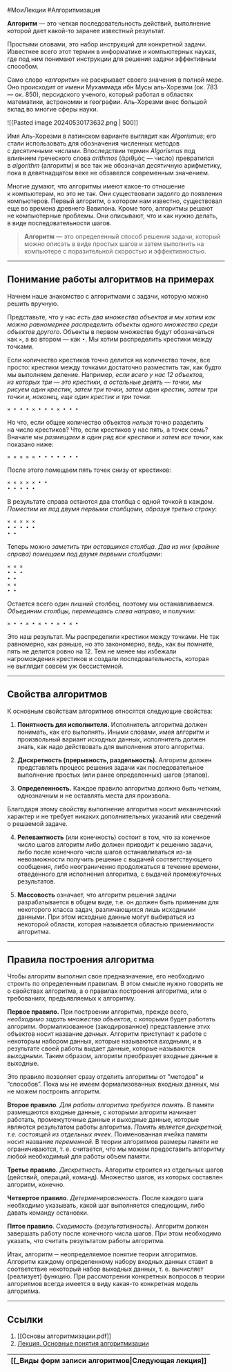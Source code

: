 #МоиЛекции  #Алгоритмизация 

**Алгоритм** — это четкая последовательность действий, выполнение которой дает какой-то заранее известный результат. 

Простыми словами, это набор инструкций для конкретной задачи. Известнее всего этот термин в информатике и компьютерных науках, где под ним понимают инструкции для решения задачи эффективным способом.

Само слово «*алгоритм*» не раскрывает своего значения в полной мере. Оно происходит от имени Мухаммада ибн Мусы аль-Хорезми (ок. 783 — ок. 850), персидского ученого, который работал в областях математики, астрономии и географии. Аль-Хорезми внес большой вклад во многие сферы науки.

![[Pasted image 20240530173632.png | 500]]

 Имя Аль-Хорезми в латинском варианте выглядит как *Algorismus*; его стали использовать для обозначения численных методов с десятичными числами. Впоследствии термин *Algorismus* под влиянием греческого слова *arithmos* (ἀριθμός — число) превратился в *algorithm* (алгоритм) и все так же обозначал десятичную арифметику, пока в девятнадцатом веке не обзавелся современным значением.

Многие думают, что алгоритмы имеют какое-то отношение к компьютерам, но это не так. Они существовали задолго до появления компьютеров. Первый алгоритм, о котором нам известно, существовал еще во времена древнего Вавилона. Кроме того, алгоритмы решают не компьютерные проблемы. Они описывают, что и как нужно делать, в виде последовательности шагов.

> **Алгоритм** — это определенный способ решения задачи, который можно описать в виде простых шагов и затем выполнить на компьютере с поразительной скоростью и эффективностью. 

---
## Понимание работы алгоритмов на примерах

Начнем наше знакомство с алгоритмами с задачи, которую можно решить вручную.

Представьте, что у нас *есть два множества объектов и мы хотим как можно равномернее распределить объекты одного множества среди объектов другого*. Объекты в первом множестве будут обозначаться как `×`, а во втором — как `•`. Мы хотим распределить крестики между точками.

Если количество крестиков точно делится на количество точек, все просто: крестики между точками достаточно разместить так, как будто мы выполняем деление. Например, *если всего у нас 12 объектов, из которых три — это крестики, а остальные девять — точки, мы рисуем один крестик, затем три точки, затем один крестик, затем три точки и, наконец, еще один крестик и три точки.*

```× • • • × • • • × • • •```

Но что, если общее количество объектов *нельзя* точно разделить на число крестиков? Что, если крестиков у нас пять, а точек семь? Вначале мы *размещаем в один ряд все крестики и затем все точки*, как показано ниже:

`× × × × × • • • • • • •`

После этого помещаем пять точек снизу от крестиков:

```
× × × × × • •
• • • • • 
```

В результате справа остаются два столбца с одной точкой в каждом. *Поместим их под двумя первыми столбцами, образуя третью строку*:

```
× × × × × 
• • • • • 
• • 
```

Теперь можно *заметить три оставшихся столбца*. *Два из них (крайние справа) помещаем под двумя первыми столбцами*:

```
× × × 
• • • 
• • 
× × 
• •
```

Остается всего один лишний столбец, поэтому мы останавливаемся. *Объединим столбцы, перемещаясь слева направо*, и получим:

`× • • × • × • • × • × •`

Это наш результат. Мы распределили крестики между точками. Не так равномерно, как раньше, но это закономерно, ведь, как вы помните, пять не делится ровно на 12. Тем не менее мы избежали нагромождения крестиков и создали последовательность, которая не выглядит совсем уж бессистемной.

---
## Свойства алгоритмов

К основным свойствам алгоритмов относятся следующие свойства:

1. **Понятность для исполнителя.** Исполнитель алгоритма должен понимать, как его выполнять. Иными словами, имея алгоритм и произвольный вариант исходных данных, исполнитель должен знать, как надо действовать для выполнения этого алгоритма.

2. **Дискретность (прерывность, раздельность).** Алгоритм должен представлять процесс решения задачи как последовательное выполнение простых (или ранее определенных) шагов (этапов).

3. **Определенность.** Каждое правило алгоритма должно быть четким, однозначным и не оставлять места для произвола.

Благодаря этому свойству выполнение алгоритма носит механический характер и не требует никаких дополнительных указаний или сведений о решаемой задаче.

4. **Релевантность** (или конечность) состоит в том, что за конечное число шагов алгоритм либо должен приводит к решению задачи, либо после конечного числа шагов останавливаться из-за невозможности получить решение с выдачей соответствующего сообщения, либо неограниченно продолжаться в течение времени, отведенного для исполнения алгоритма, с выдачей промежуточных результатов.

5. **Массовость** означает, что алгоритм решения задачи разрабатывается в общем виде, т.е. он должен быть применим для некоторого класса задач, различающихся лишь исходными данными. При этом исходные данные могут выбираться из некоторой области, которая называется областью применимости алгоритма.
---
## Правила построения алгоритма

Чтобы алгоритм выполнил свое предназначение, eго необходимо строить по определенным правилам. В этом смысле нужно говорить не о свойствах алгоритма, а о правилах построения алгоритма, или о требованиях, предъявляемых к алгоритму.

**Первое правило.** При построении алгоритма, прежде всего, *необходимо задать множество объектов*, с которыми будет работать алгоритм. Формализованное (закодированное) представление этих объектов носит название *данных*. Алгоритм приступает к работе с некоторым набором данных, которые называются *входными*, и в результате своей работы выдает данные, которые называются *выходными*. Таким образом, алгоритм преобразует входные данные в выходные.

Это правило позволяет сразу отделить алгоритмы от "методов" и “способов”. Пока мы не имеем формализованных входных данных, мы не можем построить алгоритм.

**Второе правило**. *Для работы алгоритма требуется память*. В памяти размещаются входные данные, с которыми алгоритм начинает работать, промежуточные данные и выходные данные, которые являются результатом работы алгоритма. *Память является дискретной, т.е. состоящей из отдельных ячеек*. Поименованная ячейка памяти носит название *переменной*. В теории алгоритмов размеры памяти не ограничиваются, т. е. считается, что мы можем предоставить алгоритму любой необходимый для работы объем памяти.

**Третье правило**. *Дискретность*. Алгоритм строится из отдельных шагов (действий, операций, команд). Множество шагов, из которых составлен алгоритм, конечно.

**Четвертое правило**. *Детерменированность*. После каждого шага необходимо указывать, какой шаг выполняется следующим, либо давать команду остановки.

**Пятое правило**. *Сходимость (результативность)*. Алгоритм должен завершать работу после конечного числа шагов. При этом необходимо указать, что считать результатом работы алгоритма.

Итак, алгоритм ─ неопределяемое понятие теории алгоритмов. Алгоритм каждому определенному набору входных данных ставит в соответствие некоторый набор выходных данных, т. е. вычисляет (реализует) функцию. При рассмотрении конкретных вопросов в теории алгоритмов всегда имеется в виду какая-то конкретная модель алгоритма.

---
## Ссылки

1. [[Основы алгоритмизации.pdf]]
2. [Лекция. Основные понятия алгоритмизации](https://studfile.net/preview/7423495/page:7/)

| [[_Виды форм записи алгоритмов\|Следующая лекция]] |
| -------------------------------------------------- |




